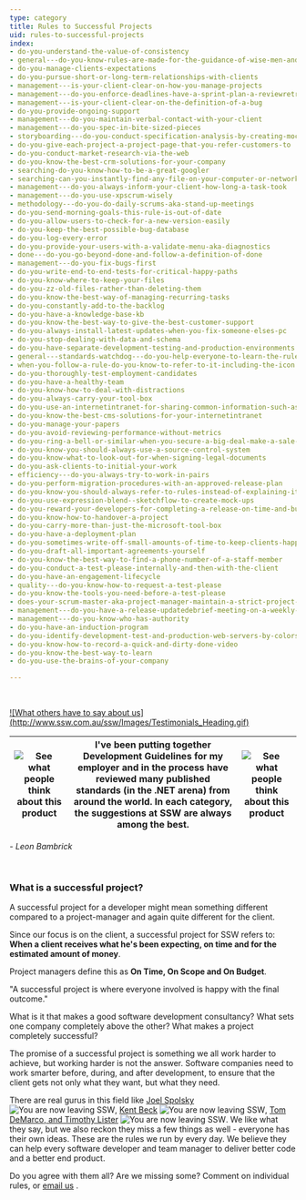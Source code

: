 ```yaml
---
type: category
title: Rules to Successful Projects
uid: rules-to-successful-projects
index:
- do-you-understand-the-value-of-consistency
- general---do-you-know-rules-are-made-for-the-guidance-of-wise-men-and-the-obedience-of-fools
- do-you-manage-clients-expectations
- do-you-pursue-short-or-long-term-relationships-with-clients
- management---is-your-client-clear-on-how-you-manage-projects
- management---do-you-enforce-deadlines-have-a-sprint-plan-a-reviewretro-and-a-mark-10
- management---is-your-client-clear-on-the-definition-of-a-bug
- do-you-provide-ongoing-support
- management---do-you-maintain-verbal-contact-with-your-client
- management---do-you-spec-in-bite-sized-pieces
- storyboarding---do-you-conduct-specification-analysis-by-creating-mock-ups
- do-you-give-each-project-a-project-page-that-you-refer-customers-to
- do-you-conduct-market-research-via-the-web
- do-you-know-the-best-crm-solutions-for-your-company
- searching-do-you-know-how-to-be-a-great-googler
- searching-can-you-instantly-find-any-file-on-your-computer-or-network
- management---do-you-always-inform-your-client-how-long-a-task-took
- management---do-you-use-xpscrum-wisely
- methodology---do-you-do-daily-scrums-aka-stand-up-meetings
- do-you-send-morning-goals-this-rule-is-out-of-date
- do-you-allow-users-to-check-for-a-new-version-easily
- do-you-keep-the-best-possible-bug-database
- do-you-log-every-error
- do-you-provide-your-users-with-a-validate-menu-aka-diagnostics
- done---do-you-go-beyond-done-and-follow-a-definition-of-done
- management---do-you-fix-bugs-first
- do-you-write-end-to-end-tests-for-critical-happy-paths
- do-you-know-where-to-keep-your-files
- do-you-zz-old-files-rather-than-deleting-them
- do-you-know-the-best-way-of-managing-recurring-tasks
- do-you-constantly-add-to-the-backlog
- do-you-have-a-knowledge-base-kb
- do-you-know-the-best-way-to-give-the-best-customer-support
- do-you-always-install-latest-updates-when-you-fix-someone-elses-pc
- do-you-stop-dealing-with-data-and-schema
- do-you-have-separate-development-testing-and-production-environments
- general---standards-watchdog---do-you-help-everyone-to-learn-the-rules
- when-you-follow-a-rule-do-you-know-to-refer-to-it-including-the-icon
- do-you-thoroughly-test-employment-candidates
- do-you-have-a-healthy-team
- do-you-know-how-to-deal-with-distractions
- do-you-always-carry-your-tool-box
- do-you-use-an-internetintranet-for-sharing-common-information-such-as-company-standards
- do-you-know-the-best-cms-solutions-for-your-internetintranet
- do-you-manage-your-papers
- do-you-avoid-reviewing-performance-without-metrics
- do-you-ring-a-bell-or-similar-when-you-secure-a-big-deal-make-a-sale-or-get-some-great-feedback
- do-you-know-you-should-always-use-a-source-control-system
- do-you-know-what-to-look-out-for-when-signing-legal-documents
- do-you-ask-clients-to-initial-your-work
- efficiency---do-you-always-try-to-work-in-pairs
- do-you-perform-migration-procedures-with-an-approved-release-plan
- do-you-know-you-should-always-refer-to-rules-instead-of-explaining-it
- do-you-use-expression-blend--sketchflow-to-create-mock-ups
- do-you-reward-your-developers-for-completing-a-release-on-time-and-budget
- do-you-know-how-to-handover-a-project
- do-you-carry-more-than-just-the-microsoft-tool-box
- do-you-have-a-deployment-plan
- do-you-sometimes-write-off-small-amounts-of-time-to-keep-clients-happy
- do-you-draft-all-important-agreements-yourself
- do-you-know-the-best-way-to-find-a-phone-number-of-a-staff-member
- do-you-conduct-a-test-please-internally-and-then-with-the-client
- do-you-have-an-engagement-lifecycle
- quality---do-you-know-how-to-request-a-test-please
- do-you-know-the-tools-you-need-before-a-test-please
- does-your-scrum-master-aka-project-manager-maintain-a-strict-project-schedule
- management---do-you-have-a-release-updatedebrief-meeting-on-a-weekly-basis
- management---do-you-know-who-has-authority
- do-you-have-an-induction-program
- do-you-identify-development-test-and-production-web-servers-by-colors
- do-you-know-how-to-record-a-quick-and-dirty-done-video
- do-you-know-the-best-way-to-learn
- do-you-use-the-brains-of-your-company

---
```


​​​​

[!\[What others have to say about us\](http://www.ssw.com.au/ssw/Images/Testimonials_Heading.gif)](http://www.ssw.com.au/ssw/Testimonials/ViewAll.aspx) 


| ![See what people think about this product](http://www.ssw.com.au/ssw/Images/Testimonials_LeftQuote.gif) | I've been putting together Development Guidelines for my employer and in the process have reviewed many published standards (in the .NET arena) from around the world. In each category, the suggestions at SSW are always among the best. | ![See what people think about this product](http://www.ssw.com.au/ssw/Images/Testimonials_RightQuote.gif) |
| --- | --- | --- |


*- Leon Bambrick*

  
​


### What is a successful project?

A successful project for a developer might mean something different compared to a project-manager and again quite different for the client.

Since our focus is on the client, a successful project for SSW refers to:
**When a client receives what he's been expecting, on time and for the estimated amount of money**.

Project managers define this as **On Time, On Scope and On Budget**.

"A successful project is where everyone involved is happy with the final outcome."
 

What is it that makes a good software development consultancy? What sets one company completely above the other? What makes a project completely successful?

The promise of a successful project is something we all work harder to achieve, but working harder is not the answer. Software companies need to work smarter before, during, and after development, to ensure that the client gets not only what they want, but what they need.

There are real gurus in this field like [Joel Spolsky](http://www.ssw.com.au/ssw/Redirect/homepageJoelOnSoftware.htm) ![](/Style%20Library/SSW/CoreImages/external.gif "You are now leaving SSW"), [Kent Beck](http://www.ssw.com.au/ssw/Redirect/XP/AmazonExtremeProgramming.htm) ![](/Style%20Library/SSW/CoreImages/external.gif "You are now leaving SSW"), [Tom DeMarco, and Timothy Lister](http://www.ssw.com.au/ssw/Redirect/XP/AmazonPeopleWare.htm) ![](/Style%20Library/SSW/CoreImages/external.gif "You are now leaving SSW"). We like what they say, but we also reckon they miss a few things as well - everyone has their own ideas. These are the rules we run by every day. We believe they can help every software developer and team manager to deliver better code and a better end product.

Do you agree with them all? Are we missing some? Comment on individual rules, or [email us](javascript:sendEmail%28&#39;696E666F407373772E636F6D2E61753F7375626A6563743D52756C657320746F205375636365737366756C2050726F6A65637473&#39;%29) .



